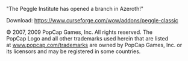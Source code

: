 "The Peggle Institute has opened a branch in Azeroth!"

Download: https://www.curseforge.com/wow/addons/peggle-classic

© 2007, 2009 PopCap Games, Inc. All rights reserved. The  
PopCap Logo and all other trademarks used herein that are listed  
at www.popcap.com/trademarks are owned by PopCap Games, Inc. or  
its licensors and may be registered in some countries.
